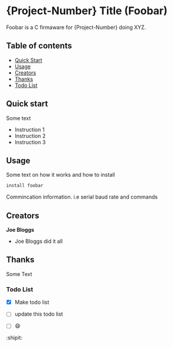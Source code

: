 # {Project-Number} Title (Foobar) 
 
Foobar is a C firmaware for {Project-Number} doing XYZ.

## Table of contents

- [Quick Start](#quick-start)
- [Usage](#usage)
- [Creators](#creators)
- [Thanks](#thanks)
- [Todo List](#todo-list)

## Quick start

Some text

- Instruction 1
- Instruction 2
- Instruction 3

## Usage

Some text on how it works and how to install

```bat
install foobar
```

Commincation information. i.e serial baud rate and commands

## Creators

**Joe Bloggs**

- Joe Bloggs did it all

## Thanks

Some Text

### Todo List

- [x] Make todo list
- [ ] update this todo list
- [ ] :smile:


:shipit:

